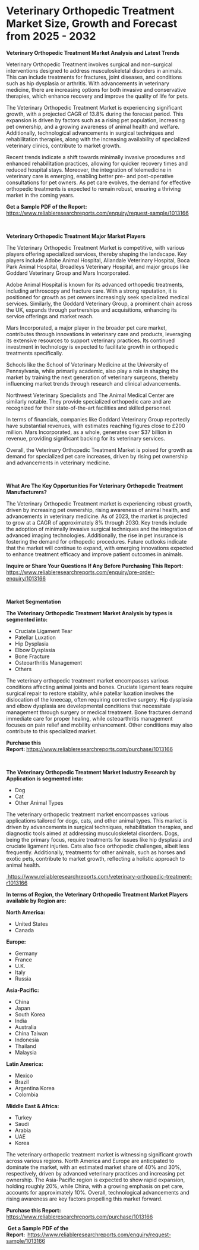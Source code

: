 <p><h1>Veterinary Orthopedic Treatment Market Size, Growth and Forecast from 2025 - 2032</h1></p><p><strong>Veterinary Orthopedic Treatment Market Analysis and Latest Trends</strong></p>
<p><p>Veterinary Orthopedic Treatment involves surgical and non-surgical interventions designed to address musculoskeletal disorders in animals. This can include treatments for fractures, joint diseases, and conditions such as hip dysplasia or arthritis. With advancements in veterinary medicine, there are increasing options for both invasive and conservative therapies, which enhance recovery and improve the quality of life for pets.</p><p>The Veterinary Orthopedic Treatment Market is experiencing significant growth, with a projected CAGR of 13.8% during the forecast period. This expansion is driven by factors such as a rising pet population, increasing pet ownership, and a growing awareness of animal health and welfare. Additionally, technological advancements in surgical techniques and rehabilitation therapies, along with the increasing availability of specialized veterinary clinics, contribute to market growth.</p><p>Recent trends indicate a shift towards minimally invasive procedures and enhanced rehabilitation practices, allowing for quicker recovery times and reduced hospital stays. Moreover, the integration of telemedicine in veterinary care is emerging, enabling better pre- and post-operative consultations for pet owners. As pet care evolves, the demand for effective orthopedic treatments is expected to remain robust, ensuring a thriving market in the coming years.</p></p>
<p><strong>Get a Sample PDF of the Report:&nbsp;</strong> <a href="https://www.reliableresearchreports.com/enquiry/request-sample/1013166?utm_campaign=2739&utm_medium=2&utm_source=Github&utm_content=ia&utm_term=19042025&utm_id=veterinary-orthopedic-treatment">https://www.reliableresearchreports.com/enquiry/request-sample/1013166</a></p>
<p>&nbsp;</p>
<p><strong>Veterinary Orthopedic Treatment Major Market Players</strong></p>
<p><p>The Veterinary Orthopedic Treatment Market is competitive, with various players offering specialized services, thereby shaping the landscape. Key players include Adobe Animal Hospital, Allandale Veterinary Hospital, Boca Park Animal Hospital, Broadleys Veterinary Hospital, and major groups like Goddard Veterinary Group and Mars Incorporated.</p><p>Adobe Animal Hospital is known for its advanced orthopedic treatments, including arthroscopy and fracture care. With a strong reputation, it is positioned for growth as pet owners increasingly seek specialized medical services. Similarly, the Goddard Veterinary Group, a prominent chain across the UK, expands through partnerships and acquisitions, enhancing its service offerings and market reach.</p><p>Mars Incorporated, a major player in the broader pet care market, contributes through innovations in veterinary care and products, leveraging its extensive resources to support veterinary practices. Its continued investment in technology is expected to facilitate growth in orthopedic treatments specifically.</p><p>Schools like the School of Veterinary Medicine at the University of Pennsylvania, while primarily academic, also play a role in shaping the market by training the next generation of veterinary surgeons, thereby influencing market trends through research and clinical advancements.</p><p>Northwest Veterinary Specialists and The Animal Medical Center are similarly notable. They provide specialized orthopedic care and are recognized for their state-of-the-art facilities and skilled personnel.</p><p>In terms of financials, companies like Goddard Veterinary Group reportedly have substantial revenues, with estimates reaching figures close to £200 million. Mars Incorporated, as a whole, generates over $37 billion in revenue, providing significant backing for its veterinary services.</p><p>Overall, the Veterinary Orthopedic Treatment Market is poised for growth as demand for specialized pet care increases, driven by rising pet ownership and advancements in veterinary medicine.</p></p>
<p>&nbsp;</p>
<p><strong>What Are The Key Opportunities For Veterinary Orthopedic Treatment Manufacturers?</strong></p>
<p><p>The Veterinary Orthopedic Treatment market is experiencing robust growth, driven by increasing pet ownership, rising awareness of animal health, and advancements in veterinary medicine. As of 2023, the market is projected to grow at a CAGR of approximately 8% through 2030. Key trends include the adoption of minimally invasive surgical techniques and the integration of advanced imaging technologies. Additionally, the rise in pet insurance is fostering the demand for orthopedic procedures. Future outlooks indicate that the market will continue to expand, with emerging innovations expected to enhance treatment efficacy and improve patient outcomes in animals.</p></p>
<p><strong>Inquire or Share Your Questions If Any Before Purchasing This Report:</strong> <a href="https://www.reliableresearchreports.com/enquiry/pre-order-enquiry/1013166?utm_campaign=2739&utm_medium=2&utm_source=Github&utm_content=ia&utm_term=19042025&utm_id=veterinary-orthopedic-treatment">https://www.reliableresearchreports.com/enquiry/pre-order-enquiry/1013166</a></p>
<p>&nbsp;</p>
<p><strong>Market Segmentation</strong></p>
<p><strong>The Veterinary Orthopedic Treatment Market Analysis by types is segmented into:</strong></p>
<p><ul><li>Cruciate Ligament Tear</li><li>Patellar Luxation</li><li>Hip Dysplasia</li><li>Elbow Dysplasia</li><li>Bone Fracture</li><li>Osteoarthritis Management</li><li>Others</li></ul></p>
<p><p>The veterinary orthopedic treatment market encompasses various conditions affecting animal joints and bones. Cruciate ligament tears require surgical repair to restore stability, while patellar luxation involves the dislocation of the kneecap, often requiring corrective surgery. Hip dysplasia and elbow dysplasia are developmental conditions that necessitate management through surgery or medical treatment. Bone fractures demand immediate care for proper healing, while osteoarthritis management focuses on pain relief and mobility enhancement. Other conditions may also contribute to this specialized market.</p></p>
<p><strong>Purchase this Report:&nbsp;</strong><a href="https://www.reliableresearchreports.com/purchase/1013166?utm_campaign=2739&utm_medium=2&utm_source=Github&utm_content=ia&utm_term=19042025&utm_id=veterinary-orthopedic-treatment">https://www.reliableresearchreports.com/purchase/1013166</a></p>
<p>&nbsp;</p>
<p><strong>The Veterinary Orthopedic Treatment Market Industry Research by Application is segmented into:</strong></p>
<p><ul><li>Dog</li><li>Cat</li><li>Other Animal Types</li></ul></p>
<p><p>The veterinary orthopedic treatment market encompasses various applications tailored for dogs, cats, and other animal types. This market is driven by advancements in surgical techniques, rehabilitation therapies, and diagnostic tools aimed at addressing musculoskeletal disorders. Dogs, being the primary focus, require treatments for issues like hip dysplasia and cruciate ligament injuries. Cats also face orthopedic challenges, albeit less frequently. Additionally, treatments for other animals, such as horses and exotic pets, contribute to market growth, reflecting a holistic approach to animal health.</p></p>
<p><a href="https://www.reliableresearchreports.com/veterinary-orthopedic-treatment-r1013166?utm_campaign=2739&utm_medium=2&utm_source=Github&utm_content=ia&utm_term=19042025&utm_id=veterinary-orthopedic-treatment">&nbsp;https://www.reliableresearchreports.com/veterinary-orthopedic-treatment-r1013166</a></p>
<p><strong>In terms of Region, the Veterinary Orthopedic Treatment Market Players available by Region are:</strong></p>
<p>
    <p> <strong> North America: </strong>
        <ul>
            <li>United States</li>
            <li>Canada</li>
        </ul>
        </p> 
    <p> <strong> Europe: </strong>
        <ul>
            <li>Germany</li>
            <li>France</li>
            <li>U.K.</li>
            <li>Italy</li>
            <li>Russia</li>
        </ul>
        </p> 
    <p> <strong> Asia-Pacific: </strong>
        <ul>
            <li>China</li>
            <li>Japan</li>
            <li>South Korea</li>
            <li>India</li>
            <li>Australia</li>
            <li>China Taiwan</li>
            <li>Indonesia</li>
            <li>Thailand</li>
            <li>Malaysia</li>
        </ul>
        </p> 
    <p> <strong> Latin America: </strong>
        <ul>
            <li>Mexico</li>
            <li>Brazil</li>
            <li>Argentina Korea</li>
            <li>Colombia</li>
        </ul>
        </p> 
    <p> <strong> Middle East & Africa: </strong>
        <ul>
            <li>Turkey</li>
            <li>Saudi</li>
            <li>Arabia</li>
            <li>UAE</li>
            <li>Korea</li>
        </ul>
    </p>
    </p>
<p><p>The veterinary orthopedic treatment market is witnessing significant growth across various regions. North America and Europe are anticipated to dominate the market, with an estimated market share of 40% and 30%, respectively, driven by advanced veterinary practices and increasing pet ownership. The Asia-Pacific region is expected to show rapid expansion, holding roughly 20%, while China, with a growing emphasis on pet care, accounts for approximately 10%. Overall, technological advancements and rising awareness are key factors propelling this market forward.</p></p>
<p><strong>Purchase this Report: </strong><a href="https://www.reliableresearchreports.com/purchase/1013166?utm_campaign=2739&utm_medium=2&utm_source=Github&utm_content=ia&utm_term=19042025&utm_id=veterinary-orthopedic-treatment">https://www.reliableresearchreports.com/purchase/1013166</a></p>
<p>&nbsp;<strong>Get a Sample PDF of the Report:&nbsp;&nbsp;</strong><a href="https://www.reliableresearchreports.com/enquiry/request-sample/1013166?utm_campaign=2739&utm_medium=2&utm_source=Github&utm_content=ia&utm_term=19042025&utm_id=veterinary-orthopedic-treatment">https://www.reliableresearchreports.com/enquiry/request-sample/1013166</a></p>
<p><strong></strong></p>
<p><p></p><p></p><p></p></p>
